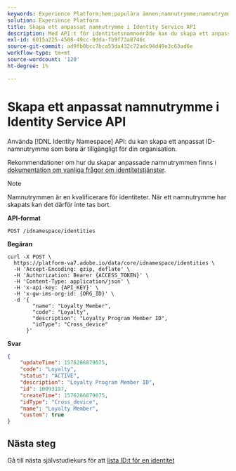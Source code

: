 ```yaml
---
keywords: Experience Platform;hem;populära ämnen;namnutrymme;namnutrymme;namnutrymmen;namnutrymmen;namnutrymmen;namnområde;namnområde för identitet;identitet;identitet
solution: Experience Platform
title: Skapa ett anpassat namnutrymme i Identity Service API
description: Med API:t för identitetsnamnområde kan du skapa ett anpassat identitetsnamnutrymme som bara är tillgängligt för din organisation.
exl-id: 6015a225-4508-49cc-9dda-fb9f73a8746c
source-git-commit: ad9fb0bcc7bca55da432c72adc94d49e3c63ad6e
workflow-type: tm+mt
source-wordcount: '120'
ht-degree: 1%

---
```


# Skapa ett anpassat namnutrymme i Identity Service API

Använda [!DNL Identity Namespace] API: du kan skapa ett anpassat ID-namnutrymme som bara är tillgängligt för din organisation.

Rekommendationer om hur du skapar anpassade namnutrymmen finns i [dokumentation om vanliga frågor om identitetstjänster](../troubleshooting-guide.md).

>[!NOTE]
>
>Namnutrymmen är en kvalificerare för identiteter. När ett namnutrymme har skapats kan det därför inte tas bort.

**API-format**

```http
POST /idnamespace/identities
```

**Begäran**

```shell
curl -X POST \
  https://platform-va7.adobe.io/data/core/idnamespace/identities \
  -H 'Accept-Encoding: gzip, deflate' \
  -H 'Authorization: Bearer {ACCESS_TOKEN}' \
  -H 'Content-Type: application/json' \
  -H 'x-api-key: {API_KEY}' \
  -H 'x-gw-ims-org-id: {ORG_ID}' \
  -d '{
        "name": "Loyalty Member",
        "code": "Loyalty",
        "description": "Loyalty Program Member ID",
        "idType": "Cross_device"
      }'
```

**Svar**

```json
{
    "updateTime": 1576286879075,
    "code": "Loyalty",
    "status": "ACTIVE",
    "description": "Loyalty Program Member ID",
    "id": 10093197,
    "createTime": 1576286879075,
    "idType": "Cross_device",
    "name": "Loyalty Member",
    "custom": true
}
```

## Nästa steg

Gå till nästa självstudiekurs för att [lista ID:t för en identitet](./list-native-id.md)
